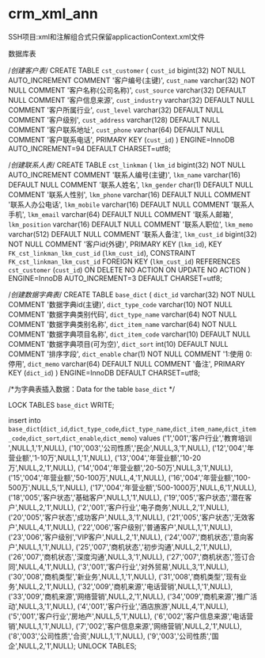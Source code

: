 # crm_xml_ann
SSH项目:xml和注解组合式只保留applicactionContext.xml文件

数据库表

/*创建客户表*/
CREATE TABLE `cst_customer` (
  `cust_id` bigint(32) NOT NULL AUTO_INCREMENT COMMENT '客户编号(主键)',
  `cust_name` varchar(32) NOT NULL COMMENT '客户名称(公司名称)',
  `cust_source` varchar(32) DEFAULT NULL COMMENT '客户信息来源',
  `cust_industry` varchar(32) DEFAULT NULL COMMENT '客户所属行业',
  `cust_level` varchar(32) DEFAULT NULL COMMENT '客户级别',
  `cust_address` varchar(128) DEFAULT NULL COMMENT '客户联系地址',
  `cust_phone` varchar(64) DEFAULT NULL COMMENT '客户联系电话',
  PRIMARY KEY (`cust_id`)
) ENGINE=InnoDB AUTO_INCREMENT=94 DEFAULT CHARSET=utf8;

/*创建联系人表*/
CREATE TABLE `cst_linkman` (
  `lkm_id` bigint(32) NOT NULL AUTO_INCREMENT COMMENT '联系人编号(主键)',
  `lkm_name` varchar(16) DEFAULT NULL COMMENT '联系人姓名',
  `lkm_gender` char(1) DEFAULT NULL COMMENT '联系人性别',
  `lkm_phone` varchar(16) DEFAULT NULL COMMENT '联系人办公电话',
  `lkm_mobile` varchar(16) DEFAULT NULL COMMENT '联系人手机',
  `lkm_email` varchar(64) DEFAULT NULL COMMENT '联系人邮箱',
  `lkm_position` varchar(16) DEFAULT NULL COMMENT '联系人职位',
  `lkm_memo` varchar(512) DEFAULT NULL COMMENT '联系人备注',
  `lkm_cust_id` bigint(32) NOT NULL COMMENT '客户id(外键)',
  PRIMARY KEY (`lkm_id`),
  KEY `FK_cst_linkman_lkm_cust_id` (`lkm_cust_id`),
  CONSTRAINT `FK_cst_linkman_lkm_cust_id` FOREIGN KEY (`lkm_cust_id`) REFERENCES `cst_customer` (`cust_id`) ON DELETE NO ACTION ON UPDATE NO ACTION
) ENGINE=InnoDB AUTO_INCREMENT=3 DEFAULT CHARSET=utf8;


/*创建数据字典表*/
CREATE TABLE `base_dict` (
  `dict_id` varchar(32) NOT NULL COMMENT '数据字典id(主键)',
  `dict_type_code` varchar(10) NOT NULL COMMENT '数据字典类别代码',
  `dict_type_name` varchar(64) NOT NULL COMMENT '数据字典类别名称',
  `dict_item_name` varchar(64) NOT NULL COMMENT '数据字典项目名称',
  `dict_item_code` varchar(10) DEFAULT NULL COMMENT '数据字典项目(可为空)',
  `dict_sort` int(10) DEFAULT NULL COMMENT '排序字段',
  `dict_enable` char(1) NOT NULL COMMENT '1:使用 0:停用',
  `dict_memo` varchar(64) DEFAULT NULL COMMENT '备注',
  PRIMARY KEY (`dict_id`)
) ENGINE=InnoDB DEFAULT CHARSET=utf8;

/*为字典表插入数据：Data for the table `base_dict` */

LOCK TABLES `base_dict` WRITE;

insert  into `base_dict`(`dict_id`,`dict_type_code`,`dict_type_name`,`dict_item_name`,`dict_item_code`,`dict_sort`,`dict_enable`,`dict_memo`) 
values ('1','001','客户行业','教育培训 ',NULL,1,'1',NULL),
('10','003','公司性质','民企',NULL,3,'1',NULL),
('12','004','年营业额','1-10万',NULL,1,'1',NULL),
('13','004','年营业额','10-20万',NULL,2,'1',NULL),
('14','004','年营业额','20-50万',NULL,3,'1',NULL),
('15','004','年营业额','50-100万',NULL,4,'1',NULL),
('16','004','年营业额','100-500万',NULL,5,'1',NULL),
('17','004','年营业额','500-1000万',NULL,6,'1',NULL),
('18','005','客户状态','基础客户',NULL,1,'1',NULL),
('19','005','客户状态','潜在客户',NULL,2,'1',NULL),
('2','001','客户行业','电子商务',NULL,2,'1',NULL),
('20','005','客户状态','成功客户',NULL,3,'1',NULL),
('21','005','客户状态','无效客户',NULL,4,'1',NULL),
('22','006','客户级别','普通客户',NULL,1,'1',NULL),
('23','006','客户级别','VIP客户',NULL,2,'1',NULL),
('24','007','商机状态','意向客户',NULL,1,'1',NULL),
('25','007','商机状态','初步沟通',NULL,2,'1',NULL),
('26','007','商机状态','深度沟通',NULL,3,'1',NULL),
('27','007','商机状态','签订合同',NULL,4,'1',NULL),
('3','001','客户行业','对外贸易',NULL,3,'1',NULL),
('30','008','商机类型','新业务',NULL,1,'1',NULL),
('31','008','商机类型','现有业务',NULL,2,'1',NULL),
('32','009','商机来源','电话营销',NULL,1,'1',NULL),
('33','009','商机来源','网络营销',NULL,2,'1',NULL),
('34','009','商机来源','推广活动',NULL,3,'1',NULL),
('4','001','客户行业','酒店旅游',NULL,4,'1',NULL),
('5','001','客户行业','房地产',NULL,5,'1',NULL),
('6','002','客户信息来源','电话营销',NULL,1,'1',NULL),
('7','002','客户信息来源','网络营销',NULL,2,'1',NULL),
('8','003','公司性质','合资',NULL,1,'1',NULL),
('9','003','公司性质','国企',NULL,2,'1',NULL);
UNLOCK TABLES;
